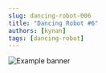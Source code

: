 ```yaml
---
slug: dancing-robot-006
title: "Dancing Robot #6"
authors: [kynan]
tags: [dancing-robot]
---
```


![Example banner](/img/stories/dancing-robot/006.PNG)
